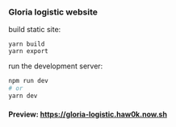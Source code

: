 ### Gloria logistic website
build static site:
```
yarn build
yarn export
```
run the development server:

```bash
npm run dev
# or
yarn dev
```

#### Preview: https://gloria-logistic.haw0k.now.sh

